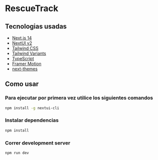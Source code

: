 # RescueTrack

## Tecnologias usadas

- [Next.js 14](https://nextjs.org/docs/getting-started)
- [NextUI v2](https://nextui.org/)
- [Tailwind CSS](https://tailwindcss.com/)
- [Tailwind Variants](https://tailwind-variants.org)
- [TypeScript](https://www.typescriptlang.org/)
- [Framer Motion](https://www.framer.com/motion/)
- [next-themes](https://github.com/pacocoursey/next-themes)

## Como usar

### Para ejecutar por primera vez utilice los siguientes comandos

```bash
npm install -g nextui-cli
```

### Instalar dependencias

```bash
npm install
```

### Correr development server

```bash
npm run dev
```


